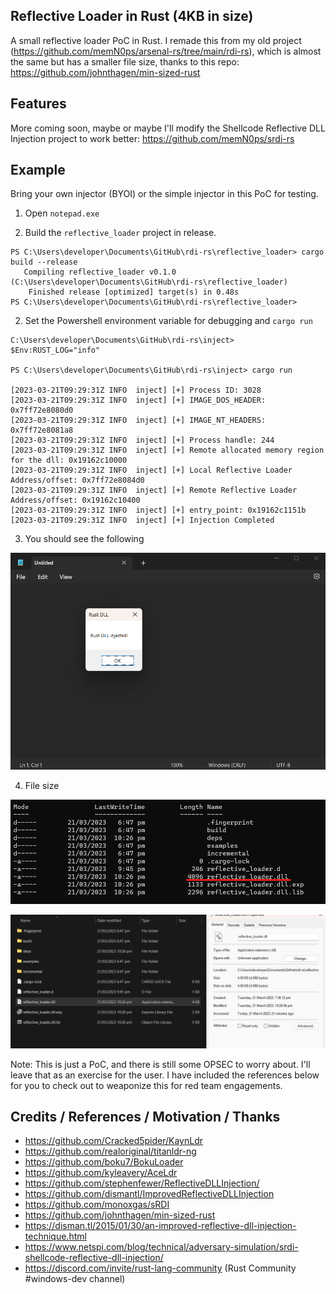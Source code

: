 ## Reflective Loader in Rust (4KB in size)

A small reflective loader PoC in Rust. I remade this from my old project (https://github.com/memN0ps/arsenal-rs/tree/main/rdi-rs), which is almost the same but has a smaller file size, thanks to this repo: https://github.com/johnthagen/min-sized-rust

## Features

More coming soon, maybe or maybe I'll modify the Shellcode Reflective DLL Injection project to work better: https://github.com/memN0ps/srdi-rs

## Example

Bring your own injector (BYOI) or the simple injector in this PoC for testing.

1. Open `notepad.exe` 

2. Build the `reflective_loader` project in release.
```
PS C:\Users\developer\Documents\GitHub\rdi-rs\reflective_loader> cargo build --release
   Compiling reflective_loader v0.1.0 (C:\Users\developer\Documents\GitHub\rdi-rs\reflective_loader)
    Finished release [optimized] target(s) in 0.48s
PS C:\Users\developer\Documents\GitHub\rdi-rs\reflective_loader>
```

2. Set the Powershell environment variable for debugging and `cargo run`

```
C:\Users\developer\Documents\GitHub\rdi-rs\inject> $Env:RUST_LOG="info"

PS C:\Users\developer\Documents\GitHub\rdi-rs\inject> cargo run

[2023-03-21T09:29:31Z INFO  inject] [+] Process ID: 3028
[2023-03-21T09:29:31Z INFO  inject] [+] IMAGE_DOS_HEADER: 0x7ff72e8080d0
[2023-03-21T09:29:31Z INFO  inject] [+] IMAGE_NT_HEADERS: 0x7ff72e8081a8
[2023-03-21T09:29:31Z INFO  inject] [+] Process handle: 244
[2023-03-21T09:29:31Z INFO  inject] [+] Remote allocated memory region for the dll: 0x19162c10000
[2023-03-21T09:29:31Z INFO  inject] [+] Local Reflective Loader Address/offset: 0x7ff72e8084d0
[2023-03-21T09:29:31Z INFO  inject] [+] Remote Reflective Loader Address/offset: 0x19162c10400
[2023-03-21T09:29:31Z INFO  inject] [+] entry_point: 0x19162c1151b
[2023-03-21T09:29:31Z INFO  inject] [+] Injection Completed
```

3. You should see the following

![poc](poc.png)

4. File size 

![size](size.png)

![size](size2.png)

Note: This is just a PoC, and there is still some OPSEC to worry about. I'll leave that as an exercise for the user. I have included the references below for you to check out to weaponize this for red team engagements.

## Credits / References / Motivation / Thanks

* https://github.com/Cracked5pider/KaynLdr
* https://github.com/realoriginal/titanldr-ng
* https://github.com/boku7/BokuLoader
* https://github.com/kyleavery/AceLdr
* https://github.com/stephenfewer/ReflectiveDLLInjection/
* https://github.com/dismantl/ImprovedReflectiveDLLInjection
* https://github.com/monoxgas/sRDI
* https://github.com/johnthagen/min-sized-rust
* https://disman.tl/2015/01/30/an-improved-reflective-dll-injection-technique.html
* https://www.netspi.com/blog/technical/adversary-simulation/srdi-shellcode-reflective-dll-injection/
* https://discord.com/invite/rust-lang-community (Rust Community #windows-dev channel)